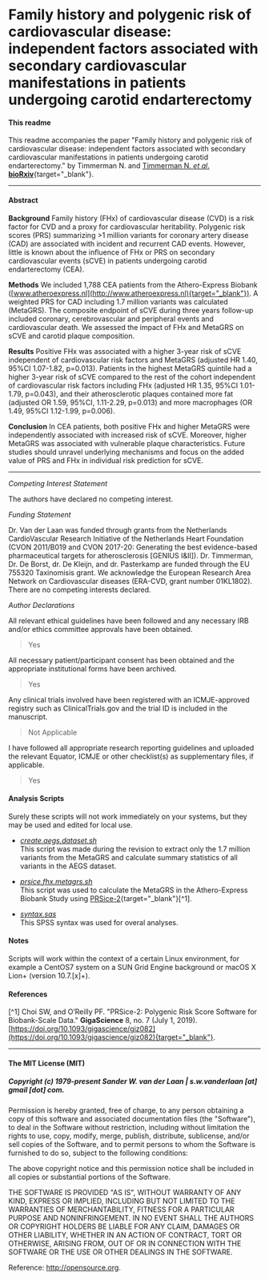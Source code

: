 Family history and polygenic risk of cardiovascular disease: independent factors associated with secondary cardiovascular manifestations in patients undergoing carotid endarterectomy
===========================================================

#### This readme
This readme accompanies the paper "Family history and polygenic risk of cardiovascular disease: independent factors associated with secondary cardiovascular manifestations in patients undergoing carotid endarterectomy." by Timmerman N. and [Timmerman N. *et al*. **bioRxiv**](https://doi.org/10.1101/19006718){target="_blank"}.

--------------

#### Abstract

**Background** Family history (FHx) of cardiovascular disease (CVD) is a risk factor for CVD and a proxy for cardiovascular heritability. Polygenic risk scores (PRS) summarizing >1 million variants for coronary artery disease (CAD) are associated with incident and recurrent CAD events. However, little is known about the influence of FHx or PRS on secondary cardiovascular events (sCVE) in patients undergoing carotid endarterectomy (CEA). 

**Methods** We included 1,788 CEA patients from the Athero-Express Biobank ([www.atheroexpress.nl](http://www.atheroexpress.nl){target="_blank"}). A weighted PRS for CAD including 1.7 million variants was calculated (MetaGRS). The composite endpoint of sCVE during three years follow-up included coronary, cerebrovascular and peripheral events and cardiovascular death. We assessed the impact of FHx and MetaGRS on sCVE and carotid plaque composition. 

**Results** Positive FHx was associated with a higher 3-year risk of sCVE independent of cardiovascular risk factors and MetaGRS (adjusted HR 1.40, 95%CI 1.07-1.82, p=0.013). Patients in the highest MetaGRS quintile had a higher 3-year risk of sCVE compared to the rest of the cohort independent of cardiovascular risk factors including FHx (adjusted HR 1.35, 95%CI 1.01-1.79, p=0.043), and their atherosclerotic plaques contained more fat (adjusted OR 1.59, 95%CI, 1.11-2.29, p=0.013) and more macrophages (OR 1.49, 95%CI 1.12-1.99, p=0.006). 

**Conclusion** In CEA patients, both positive FHx and higher MetaGRS were independently associated with increased risk of sCVE. Moreover, higher MetaGRS was associated with vulnerable plaque characteristics. Future studies should unravel underlying mechanisms and focus on the added value of PRS and FHx in individual risk prediction for sCVE.

--------------

*Competing Interest Statement*

The authors have declared no competing interest.

*Funding Statement*

Dr. Van der Laan was funded through grants from the Netherlands CardioVascular Research Initiative of the Netherlands Heart Foundation (CVON 2011/B019 and CVON 2017-20: Generating the best evidence-based pharmaceutical targets for atherosclerosis [GENIUS I&II]). Dr. Timmerman, Dr. De Borst, dr. De Kleijn, and dr. Pasterkamp are funded through the EU 755320 Taxinomisis grant. We acknowledge the European Research Area Network on Cardiovascular diseases (ERA-CVD, grant number 01KL1802). There are no competing interests declared.


*Author Declarations*

All relevant ethical guidelines have been followed and any necessary IRB and/or ethics committee approvals have been obtained.

  > Yes

All necessary patient/participant consent has been obtained and the appropriate institutional forms have been archived.

  > Yes

Any clinical trials involved have been registered with an ICMJE-approved registry such as ClinicalTrials.gov and the trial ID is included in the manuscript.

  > Not Applicable

I have followed all appropriate research reporting guidelines and uploaded the relevant Equator, ICMJE or other checklist(s) as supplementary files, if applicable.

  > Yes


#### Analysis Scripts

Surely these scripts will not work immediately on your systems, but they may be used and edited for local use.

- *[create.aegs.dataset.sh](create.aegs.dataset.sh)*</br>
This script was made during the revision to extract only the 1.7 million variants from the MetaGRS and calculate summary statistics of all variants in the AEGS dataset.

- *[prsice.fhx.metagrs.sh](prsice.fhx.metagrs.sh)*</br>
This script was used to calculate the MetaGRS in the Athero-Express Biobank Study using [PRSice-2](http://www.prsice.info){target="_blank"}[^1].

- *[syntax.sas]()*</br>
This SPSS syntax was used for overal analyses.


#### Notes
Scripts will work within the context of a certain Linux environment, for example a CentOS7 system on a SUN Grid Engine background or macOS X Lion+ (version 10.7.[x]+). 


#### References
[^1] Choi SW, and O’Reilly PF. "PRSice-2: Polygenic Risk Score Software for Biobank-Scale Data." **GigaScience** 8, no. 7 (July 1, 2019). [https://doi.org/10.1093/gigascience/giz082](https://doi.org/10.1093/gigascience/giz082){target="_blank"}.

--------------

#### The MIT License (MIT)
##### Copyright (c) 1979-present Sander W. van der Laan | s.w.vanderlaan [at] gmail [dot] com.

Permission is hereby granted, free of charge, to any person obtaining a copy of this software and associated documentation files (the "Software"), to deal in the Software without restriction, including without limitation the rights to use, copy, modify, merge, publish, distribute, sublicense, and/or sell copies of the Software, and to permit persons to whom the Software is furnished to do so, subject to the following conditions:   

The above copyright notice and this permission notice shall be included in all copies or substantial portions of the Software.

THE SOFTWARE IS PROVIDED "AS IS", WITHOUT WARRANTY OF ANY KIND, EXPRESS OR IMPLIED, INCLUDING BUT NOT LIMITED TO THE WARRANTIES OF MERCHANTABILITY, FITNESS FOR A PARTICULAR PURPOSE AND NONINFRINGEMENT. IN NO EVENT SHALL THE AUTHORS OR COPYRIGHT HOLDERS BE LIABLE FOR ANY CLAIM, DAMAGES OR OTHER LIABILITY, WHETHER IN AN ACTION OF CONTRACT, TORT OR OTHERWISE, ARISING FROM, OUT OF OR IN CONNECTION WITH THE SOFTWARE OR THE USE OR OTHER DEALINGS IN THE SOFTWARE.

Reference: http://opensource.org.
